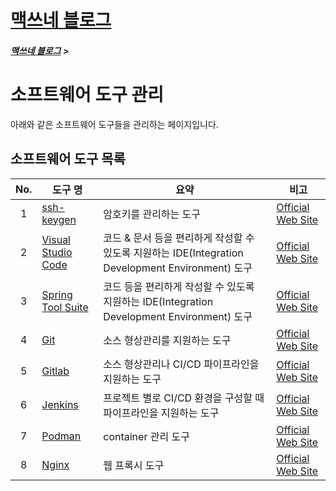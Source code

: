 <link rel="stylesheet" type="text/css" href="/css/style-header.css">
<link href="https://cdn.jsdelivr.net/npm/bootstrap@5.3.0-alpha1/dist/css/bootstrap.min.css" rel="stylesheet" integrity="sha384-GLhlTQ8iRABdZLl6O3oVMWSktQOp6b7In1Zl3/Jr59b6EGGoI1aFkw7cmDA6j6gD" crossorigin="anonymous">

<div class="sticky-top bg-white pt-1 pb-2">
<h1><a href="/">맥쓰네 블로그</a></h1>
<h5> 
<a href="/">맥쓰네 블로그</a>
>
</h5>
</div>

# 소프트웨어 도구 관리
아래와 같은 소프트웨어 도구들을 관리하는 페이지입니다.

## 소프트웨어 도구 목록

| No. | 도구 명 | 요약 | 비고 |
| :---: | --- | --- | --- |
| 1 | [ssh-keygen](./ssh_keygen/ "https://max-jayee.github.io/software_tools/ssh_keygen") | 암호키를 관리하는 도구 | [Official Web Site](https://linux.die.net/man/1/ssh-keygen "https://linux.die.net/man/1/ssh-keygen") |
| 2 | [Visual Studio Code](./visual_studio_code/ "https://max-jayee.github.io/software_tools/visual_studio_code") | 코드 & 문서 등을 편리하게 작성할 수 있도록 지원하는 IDE(Integration Development Environment) 도구 | [Official Web Site](https://code.visualstudio.com "https://code.visualstudio.com") |
| 3 | [Spring Tool Suite](./spring_tool_suite/ "https://max-jayee.github.io/software_tools/spring_tool_suite") | 코드 등을 편리하게 작성할 수 있도록 지원하는 IDE(Integration Development Environment) 도구 | [Official Web Site](https://spring.io/tools "https://spring.io/tools") |
| 4 | [Git](./git/ "https://max-jayee.github.io/software_tools/git") | 소스 형상관리를 지원하는 도구 | [Official Web Site](https://git-scm.com/ "https://git-scm.com/") |
| 5 | [Gitlab](./gitlab/ "https://max-jayee.github.io/software_tools/gitlab") | 소스 형상관리나 CI/CD 파이프라인을 지원하는 도구 | [Official Web Site](https://about.gitlab.com "https://about.gitlab.com") |
| 6 | [Jenkins](./jenkins/ "https://max-jayee.github.io/software_tools/jenkins") | 프로젝트 별로 CI/CD 환경을 구성할 때 파이프라인을 지원하는 도구 | [Official Web Site](https://www.jenkins.io "https://www.jenkins.io") |
| 7 | [Podman](./podman/ "https://max-jayee.github.io/software_tools/podman") | container 관리 도구 | [Official Web Site](https://podman.io/ "https://podman.io/") |
| 8 | [Nginx](./nginx/ "https://max-jayee.github.io/software_tools/nginx") | 웹 프록시 도구 | [Official Web Site](https://nginx.org/en/ "https://nginx.org/en/") |

<!-- TODO: rpm -->
<!-- TODO: nexus -->
<!-- TODO: apt -->
<!-- TODO: dnf -->
<!-- TODO: awk -->
<!-- TODO: sed -->
<!-- TODO: perl -->
<!-- TODO: regexp -->
<!-- TODO: intellij -->
<!-- TODO: vim -->
<!-- TODO: shell -->
